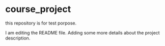 # course_project
this repository is for test porpose.


I am editing the README file. Adding some more details about the project description.

